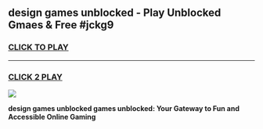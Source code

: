 
## design games unblocked - Play Unblocked Gmaes & Free #jckg9
<h3>
<a href="https://news.freeplayer.one?title=design_games_unblocked&ref=26F">CLICK TO PLAY</a></h3>
<hr>

<h3>
<a href="https://news.freeplayer.one?title=design_games_unblocked&ref=26F">CLICK 2 PLAY</a>
  
</h3>

<a href="https://news.freeplayer.one?title=design_games_unblocked&ref=26F/"><img src="https://clearcache.store/games.png"></a>


**design games unblocked games unblocked: Your Gateway to Fun and Accessible Online Gaming**
